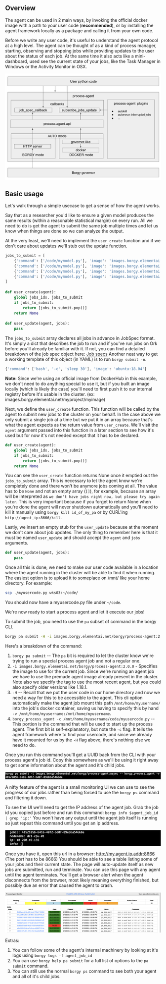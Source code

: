 ## Overview
The agent can be used in 2 main ways, by invoking the official docker image with a path to your
user code (**recommended**), or by installing the agent framework locally as a package and calling
it from your own code.

Before we write any user code, it's useful to understand the agent protocol at a high level.
The agent can be thought of as a kind of process manager, starting, observing and stopping jobs while providing
updates to the user about the status of each job. At the same time it also acts like a mini-dashboard,
used see the current state of your jobs, like the Task Manager in Windows or the Activity Monitor in OSX.

![Process agent schema](./docs/process-agent.png)


## Basic usage
Let's walk through a simple usecase to get a sense of how the agent works.

Say that as a researcher you'd like to ensure a given model produces the same results
(within a reasonable statistical margin) on every run. All we need to do is get the agent to
submit the same job multiple times and let us know when things are done so we can analyze the
output.

At the very least, we'll need to implement the `user_create` function and if we don't care about
updates we'll stub out the update function.

```python
jobs_to_submit = [
    {'command': ['/code/mymodel.py'], 'image': 'images.borgy.elementai.net/myproject/myimage:latest'},
    {'command': ['/code/mymodel.py'], 'image': 'images.borgy.elementai.net/myproject/myimage:latest'},
    {'command': ['/code/mymodel.py'], 'image': 'images.borgy.elementai.net/myproject/myimage:latest'},
    {'command': ['/code/mymodel.py'], 'image': 'images.borgy.elementai.net/myproject/myimage:latest'}
]

def user_create(agent):
    global jobs_idx, jobs_to_submit
    if jobs_to_submit:
        return [jobs_to_submit.pop()]
    return None

def user_update(agent, jobs):
    pass
```

The `jobs_to_submit` array declares all jobs in advance in JobSpec format. It's simply a dict that
describes the job to run and if you've run jobs on Ork before you'll already be familiar with it.
If not, you can find a detailed breakdown of the job spec object here: [Job specs](https://docs.borgy.elementai.net/pages/jobs.html#the-job-specification)
Another neat way to get a working template of this object (in YAML) is to run `borgy submit -n`.

```python
{'command': ['bash', '-c', 'sleep 30'], 'image': 'ubuntu:18.04'}
```
**Note:** Since we're using an official image from DockerHub in this example, we don't need to do anything special
to use it, but if you built an image locally (which is likely the case) you'll need to first push it to our internal
registry before it's usable in the cluster. (ex: images.borgy.elementai.net/myproject/myimage)

Next, we define the `user_create` function. This function will be called by the agent to submit new jobs to
the cluster on your behalf. In the case above we only submit a single job at a time but we put it in an array
because that's what the agent expects as the return value from `user_create`. We'll visit the `agent` argument
passed into this function in a later section to see how it's used but for now it's not needed except that it has
to be declared.

```python
def user_create(agent):
    global jobs_idx, jobs_to_submit
    if jobs_to_submit:
        return [jobs_to_submit.pop()]
    return None
```

You can see the `user_create` function returns None once it emptied out the `jobs_to_submit` array. This is necessary
to let the agent know we're completely done and there won't be anymore jobs coming at all. The value has to be `None` and not an
empty array (`[]`), for example, because an array will be interpreted as `we don't have jobs right now, but please try again later`.
This is very important because if you forget to return None when you're done the agent will never shutdown automatically
and you'll need to kill it manually using `borgy kill id_of_my_pa` or by CURL'ing `http://agent_ip:8666/kill`.

Lastly, we insert an empty stub for the `user_update` because at the moment we don't care about job updates.
The only thing to remember here is that it must be named `user_update` and should accept the `agent` and `jobs`
arguments.
```python
def user_update(agent, jobs):
    pass
```

Once all this is done, we need to make our user code available in a location where the agent running
in the cluster will be able to find it when running. The easiest option is to upload it to
someplace on /mnt/ like your home directory. For example:
```sh
scp ./myusercode.py wks03:~/code/
```
You should now have a myusercode.py file under `~/code`.

We're now ready to start a process agent and let it execute our jobs!

To submit the job, you need to use the `pa` subset of command in the borgy CLI.
```sh
borgy pa submit -H -i images.borgy.elementai.net/borgy/process-agent:2.0.0 -- borgy_process_agent -c /mnt/home/myusername/code/myusercode.py
```

Here's a breakdown of the command:

1. `borgy pa submit` -- The `pa` bit is required to let the cluster know we're trying to run a special process agent job and not a regular one.
1. `-i images.borgy.elementai.net/borgy/process-agent:2.0.0` - Specifies the image to use for the current job. Since we're running an agent job we have to use
the premade agent image already present in the cluster. Note also we specify the tag to use the most recent agent, but you could also specify older versions
like 1.18.1.
1. `-H` -- Recall that we put the user code in our home directory and now we need a way for this to be accessible
to the agent. This cli option automatically make the agent job mount this path `/mnt/home/myusername/` into the
job's docker container, saving us having to specify this by hand `-v /mnt/home/myusername:/mnt/home/myusername`.
1. `borgy_process_agent -c /mnt/home/myusername/code/myusercode.py` -- This portion is the command that will be
used to start up the process agent. The first bit is self-explanatory, but note the `-c` flag. It tells the agent
framework where to find your usercode, and since we already have it mounted for us by the `-H` flag above, there's
nothing else we need to do.

Once you run this command you'll get a UUID back from the CLI with your process agent's job id. Copy this somewhere
as we'll be using it right away to get some information about the agent and it's child jobs.

![Sample output](./docs/running_agent.png)

A nifty feature of the agent is a small monitoring UI we can use to see the progress of our jobs rather
than being forced to use the `borgy ps` command and filtering it down.

To see the UI we'll need to get the IP address of the agent job. Grab the job id you copied just before and
run this command: `borgy info $agent_job_id | grep 'ip:'`
You won't have any output until the agent job itself is running so just repeat this command until you get an
ip address.

![Out from info command without the grep](./docs/agent_ip.png)

Once you have it, open this url in a browser: http://my.agent.ip.addr:8666 (The port has to be 8666)
You should be able to see a table listing some of your jobs and their current state. The page will
auto-update itself as new jobs are submitted, run and terminate. You can use this page with any agent
until the agent terminates. You'll get a browser alert when the agent disconnects from the browser,
most likely meaning everything finished, but possibly due an error that caused the agent to crash.

![Agent monitor](./docs/agent_monitor.png)

Extras:
1. You can follow some of the agent's internal machinery by looking at it's logs using `borgy logs -f agent_job_id `
1. You can use `borgy help pa submit` for a full list of options to the `pa submit` command.
1. You can still use the normal `borgy ps` command to see both your agent and all of it's child jobs.
